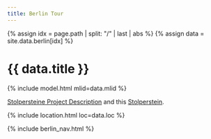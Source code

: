 ```yaml
---
title: Berlin Tour
---
```


{% assign idx = page.path | split: "/" | last | abs %}
{% assign data = site.data.berlin[idx] %}

# {{ data.title }}

{% include model.html mlid=data.mlid %}

[Stolpersteine Project Description](https://www.stolpersteine-berlin.de/en/node/1)
and this [Stolperstein](https://www.stolpersteine-berlin.de/biografie/8923).

{% include location.html loc=data.loc %}

{% include berlin_nav.html %}
